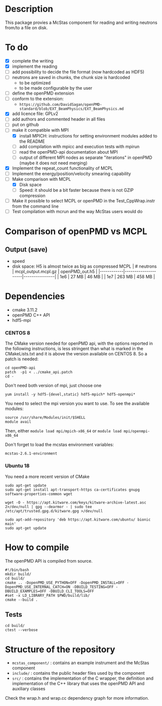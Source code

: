 # Description
This package provies a McStas component for reading and writing neutrons from/to a file on disk.

# To do
 * [X] complete the writing
 * [X] implement the reading
 * [ ] add possibility to decide the file format (now hardcoded as HDF5)
 * [ ] neutrons are saved in chunks, the chunk size is hardcoded
   - to be optimized
   - to be made configurable by the user
 * [ ] define the openPMD extension
 * [ ] conform to the extension:
   - `https://github.com/DavidSagan/openPMD-standard/blob/EXT_BeamPhysics/EXT_BeamPhysics.md`
 * [X] add licence file: GPLv2
 * [ ] add authors and commented header in all files
 * [ ] put on github
 * [ ] make it compatible with MPI
   - [X] install MPICH: instructions for setting environment modules added to the README
   - [ ] add compilation with mpicc and execution tests with mpirun
   - [ ] read the openPMD-api documentation about MPI
   - [ ] output of different MPI nodes as separate "iterations" in openPMD (maybe it does not need merging)
 * [X] Implement the repeat_count functionality of MCPL
 * [ ] Implement the energy/position/velocity smearing capability
 * [ ] Make comparison with MCPL
   * [X] Disk space
   * [ ] Speed: it should be a bit faster because there is not GZIP compression
 * [ ] Make it possible to select MCPL or openPMD in the Test_CppWrap.instr from the command line
 * [ ] Test compilation with mcrun and the way McStas users would do
 
# Comparison of openPMD vs MCPL
## Output (save)
   - speed
   - disk space: H5 is almost twice as big as compressed MCPL
| # neutrons | mcpl_output.mcpl.gz | openPMD_out.h5 |
|------------|---------------------|----------------|
| 1e6        | 27  MB               | 46  MB          |
| 1e7        | 263 MB               | 458 MB          |


# Dependencies
 - cmake 3.11.2
 - openPMD C++ API
 - hdf5-mpi
 
### CENTOS 8
The CMake version needed for openPMD api, with the options reported in the following instructions, is less stringent than what is marked in the CMakeLists.txt and it is above the version available on CENTOS 8. So a patch is needed:
```
cd openPMD-api
patch  -p1 < ../cmake_api.patch
cd -
```

Don't need both version of mpi, just choose one
```
yum install -y hdf5-{devel,static} hdf5-mpich* hdf5-openmpi*
```

You need to select the mpi version you want to use. To see the available modules:
```
source /usr/share/Modules/init/$SHELL
module avail
```
Then, either `module load mpi/mpich-x86_64` or `module load mpi/openmpi-x86_64`

Don't forget to load the mcstas environment variables:
```
mcstas-2.6.1-environment
```


### Ubuntu 18
You need a more recent version of CMake
```
sudo apt-get update
sudo apt-get install apt-transport-https ca-certificates gnupg software-properties-common wget

wget -O - https://apt.kitware.com/keys/kitware-archive-latest.asc 2>/dev/null | gpg --dearmor - | sudo tee /etc/apt/trusted.gpg.d/kitware.gpg >/dev/null

sudo apt-add-repository 'deb https://apt.kitware.com/ubuntu/ bionic main'
sudo apt-get update
```

# How to compile
The openPMD API is compiled from source.

```
#!/bin/bash
mkdir build/
cd build/
cmake .. -DopenPMD_USE_PYTHON=OFF -DopenPMD_INSTALL=OFF -DopenPMD_USE_INTERNAL_CATCH=ON -DBUILD_TESTING=OFF -DBUILD_EXAMPLES=OFF -DBUILD_CLI_TOOLS=OFF
#set -x LD_LIBRARY_PATH $PWD/build/lib/
cmake --build .
```


## Tests
```
cd build/
ctest --verbose
```

# Structure of the repository
 - `mcstas_component/` : contains an example instrument and the McStas component
 - `include/`          : contains the public header files used by the component
 - `src/`              : contains the implementation of the C wrapper, the definition and implementation of the C++ library that uses the openPMD API and auxiliary classes

Check the wrap.h and wrap.cc dependency graph for more information.
